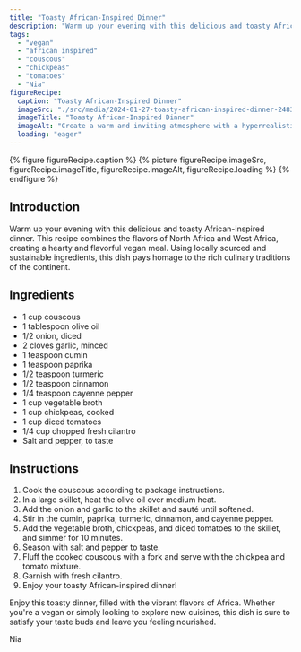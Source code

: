 ```yaml
---
title: "Toasty African-Inspired Dinner"
description: "Warm up your evening with this delicious and toasty African-inspired dinner. This vegan dish combines the flavors of North Africa and West Africa, creating a hearty meal using local and sustainable ingredients."
tags:
  - "vegan"
  - "african inspired"
  - "couscous"
  - "chickpeas"
  - "tomatoes"
  - "Nia"
figureRecipe: 
  caption: "Toasty African-Inspired Dinner"
  imageSrc: "./src/media/2024-01-27-toasty-african-inspired-dinner-2483.png"
  imageTitle: "Toasty African-Inspired Dinner"
  imageAlt: "Create a warm and inviting atmosphere with a hyperrealistic image depicting a snug dinner scene. The centerpiece of this scene is a dining table covered with African-inspired vegan cuisine. The table, under soft warm lighting, proudly presents a vibrant plate filled with fluffy, perfectly cooked couscous, topped with a balance of chickpeas and diced tomatoes, capturing your attention. The table setting accentuates the radiant colors of the meal, giving way to the aromatic scents of spices like cumin, paprika, and turmeric engulfing the room. A freshly plucked cilantro garnish adds a dash of green, adding contrast to the dish. This image conveys the feel of an intimate evening, offering a chance to relish in rich, hearty African tastes."
  loading: "eager"
---
```


{% figure figureRecipe.caption %}
{% picture figureRecipe.imageSrc, figureRecipe.imageTitle, figureRecipe.imageAlt, figureRecipe.loading %}
{% endfigure %}

## Introduction

Warm up your evening with this delicious and toasty African-inspired dinner. This recipe combines the flavors of North Africa and West Africa, creating a hearty and flavorful vegan meal. Using locally sourced and sustainable ingredients, this dish pays homage to the rich culinary traditions of the continent.

## Ingredients

- 1 cup couscous
- 1 tablespoon olive oil
- 1/2 onion, diced
- 2 cloves garlic, minced
- 1 teaspoon cumin
- 1 teaspoon paprika
- 1/2 teaspoon turmeric
- 1/2 teaspoon cinnamon
- 1/4 teaspoon cayenne pepper
- 1 cup vegetable broth
- 1 cup chickpeas, cooked
- 1 cup diced tomatoes
- 1/4 cup chopped fresh cilantro
- Salt and pepper, to taste

## Instructions

1. Cook the couscous according to package instructions.
2. In a large skillet, heat the olive oil over medium heat.
3. Add the onion and garlic to the skillet and sauté until softened.
4. Stir in the cumin, paprika, turmeric, cinnamon, and cayenne pepper.
5. Add the vegetable broth, chickpeas, and diced tomatoes to the skillet, and simmer for 10 minutes.
6. Season with salt and pepper to taste.
7. Fluff the cooked couscous with a fork and serve with the chickpea and tomato mixture.
8. Garnish with fresh cilantro.
9. Enjoy your toasty African-inspired dinner!

Enjoy this toasty dinner, filled with the vibrant flavors of Africa. Whether you're a vegan or simply looking to explore new cuisines, this dish is sure to satisfy your taste buds and leave you feeling nourished.

Nia

